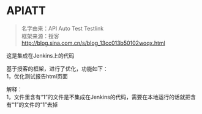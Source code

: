 # APIATT
> 名字由来：API Auto Test Testlink  
框架来源：授客 http://blog.sina.com.cn/s/blog_13cc013b50102woqx.html  

这是集成在Jenkins上的代码

基于授客的框架，进行了优化，功能如下：  
1，优化测试报告html页面  

解释：  
1，文件里含有“1”的文件是不集成在Jenkins的代码，需要在本地运行的话就把含有“1”的文件的“1”去掉